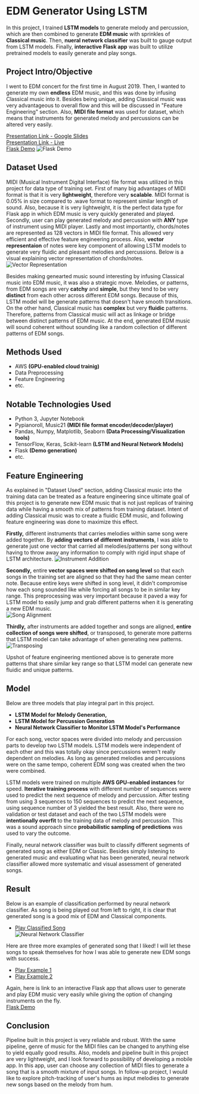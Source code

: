# EDM Generator Using LSTM
In this project, I trained **LSTM models** to generate melody and percussion, which are then combined to generate **EDM music** with sprinkles of **Classical music**. Then, **nueral network classifier** was built to gauge output from LSTM models. Finally, **interactive Flask app** was built to utilize pretrained models to easily generate and play songs.

## Project Intro/Objective
I went to EDM concert for the first time in August 2019. Then, I wanted to generate my own **endless** EDM music, and this was done by infusing Classical music into it. Besides being unique, adding Classical music was very advantageous to overall flow and this will be discussed in "Feature Engineering" section. Also, **MIDI file format** was used for dataset, which means that instruments for generated melody and percussions can be altered very easily.

[Presentation Link - Google Slides](https://docs.google.com/presentation/d/1zXZ93rWshsaOpxh_lYr6b3dzsdWjL1Ek0-7hRlvWi_o/edit)  
[Presentation Link - Live](https://youtu.be/gTKVusBObZc)  
[Flask Demo](https://www.youtube.com/watch?v=-h8f86n0Ho0)
![Flask Demo](img/flask_app.PNG)

## Dataset Used
MIDI (Musical Instrument Digital Interface) file format was utilized in this project for data type of training set. First of many big advantages of MIDI format is that it is very **lightweight**, therefore very **scalable**. MIDI format is 0.05% in size compared to .wave format to represent similar length of sound. Also, because it is very lightweight, it is the perfect data type for Flask app in which EDM music is very quickly generated and played. Secondly, user can play generated melody and percussion with **ANY** type of instrument using MIDI player. Lastly and most importantly, chords/notes are represented as 128 vectors in MIDI file format. This allowed very efficient and effective feature engineering process. Also, **vector representaion** of notes were key component of allowing LSTM models to generate very fluidic and pleasant melodies and percussions. Below is a visual explaining vector representation of chords/notes.  
![Vector Representation](img/vector_representation.PNG)

Besides making genearted music sound interesting by infusing Classical music into EDM music, it was also a strategic move. Melodies, or patterns, from EDM songs are very **catchy** and **simple**, but they tend to be very **distinct** from each other across different EDM songs. Because of this, LSTM model will be generate patterns that doesn't have smooth transitions. On the other hand, Classical music has **complex** but very **fluidic** patterns. Therefore, patterns from Classical music will act as linkage or bridge between distinct patterns of EDM music. At the end, generated EDM music will sound coherent without sounding like a random collection of different patterns of EDM songs.

## Methods Used
* AWS **(GPU-enabled cloud trainig)**
* Data Preprocessing
* Feature Engineering
* etc.

## Notable Technologies Used
* Python 3, Jupyter Notebook
* Pypianoroll, Music21 **(MIDI file format encoder/decoder/player)**
* Pandas, Numpy, Matplotlib, Seaborn **(Data Processing/Visualization tools)**
* TensorFlow, Keras, Scikit-learn **(LSTM and Neural Network Models)**
* Flask **(Demo generation)**
* etc. 

## Feature Engineering
As explained in "Dataset Used" section, adding Classical music into the training data can be treated as a feature engineering since ultimate goal of this project is to generate new EDM music that is not just replicas of training data while having a smooth mix of patterns from training dataset. Intent of adding Classical music was to create a fluidic EDM music, and following feature engineering was done to maximize this effect.

**Firstly,** different instruments that carries melodies within same song were added together. By **adding vectors of different instruments**, I was able to generate just one vector that carried all melodies/patterns per song without having to throw away any information to comply with rigid input shape of LSTM architecture.
![Instrument Addition](img/vector_addition.PNG)

**Secondly,** entire **vector spaces were shifted on song level** so that each songs in the training set are aligned so that they had the same mean center note. Because entire keys were shifted in song level, it didn't compromise how each song sounded like while forcing all songs to be in similar key range. This preprocessing was very important because it paved a way for LSTM model to easily jump and grab different patterns when it is generating a new EDM music.  
![Song Alignment](img/vector_shifting1.PNG)

**Thirdly,** after instruments are added together and songs are aligned, **entire collection of songs were shifted**, or transposed, to generate more patterns that LSTM model can take advantage of when generating new patterns.  
![Transposing](img/vector_shifting2.PNG)

Upshot of feature engineering mentioned above is to generate more patterns that share similar key range so that LSTM model can generate new fluidic and unique patterns.

## Model 
Below are three models that play integral part in this project.  
* **LSTM Model for Melody Generation,**
* **LSTM Model for Percussion Generation**
* **Neural Network Classifier to Monitor LSTM Model's Performance**

For each song, vector spaces were divided into melody and percussion parts to develop two LSTM models. LSTM models were independent of each other and this was totally okay since percussions weren't really dependent on melodies. As long as generated melodies and percussions were on the same tempo, coherent EDM song was created when the two were combined.

LSTM models were trained on multiple **AWS GPU-enabled instances** for speed. **Iterative training process** with different number of sequences were used to predict the next sequence of melody and percussion. After testing from using 3 sequences to 150 sequences to predict the next sequence, using sequence number of 3 yielded the best result. Also, there were no validation or test dataset and each of the two LSTM models were **intentionally overfit** to the training data of melody and percussion. This was a sound approach since **probabilistic sampling of predictions** was used to vary the outcome.

Finally, neural network classifier was built to classify different segments of generated song as either EDM or Classic. Besides simply listening to generated music and evaluating what has been generated, neural network classifier allowed more systematic and visual assessment of generated songs.

## Result 
Below is an example of classification performed by neural network classifier. As song is being played out from left to right, it is clear that generated song is a good mix of EDM and Classical components.  
* [Play Classified Song](https://drive.google.com/open?id=1UuOAGYp6jM4kzl5Bwxwe8kgzn47m7LW0)  
![Neural Network Classifier](img/nn_classifier.PNG)

Here are three more examples of generated song that I liked! I will let these songs to speak themselves for how I was able to generate new EDM songs with success.  
* [Play Example 1](https://drive.google.com/open?id=1IPOVDD_DdFx_EbKt2TdHw0siy1R73kUl)  
* [Play Example 2](https://drive.google.com/open?id=1Wic2VTTiVIWFuwgUQLvyHcZFsE4tRdYI)   

Again, here is link to an interactive Flask app that allows user to generate and play EDM music very easily while giving the option of changing instruments on the fly.  
[Flask Demo](https://www.youtube.com/watch?v=-h8f86n0Ho0)

## Conclusion
Pipeline built in this project is very reliable and robust. With the same pipeline, genre of music for the MIDI files can be changed to anything else to yield equally good results. Also, models and pipeline built in this project are very lightweight, and I look forward to possibility of developing a mobile app. In this app, user can choose any collection of MIDI files to generate a song that is a smooth mixture of input songs. In follow-up project, I would like to explore pitch-tracking of user's hums as input melodies to generate new songs based on the melody from hum.
